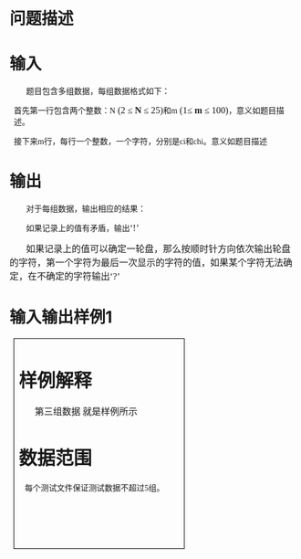 

# 问题描述



# 输入


<p style="text-indent:21.7500pt;">
	<span style="font-size:10.5000pt;font-family:&#39;宋体&#39;;">题目包含多组数据，每组数据格式如下：</span><span style="font-size:10.5000pt;font-family:&#39;宋体&#39;;"></span> 
</p>
<p style="margin-left:5.6500pt;">
	<span style="font-size:10.5000pt;font-family:&#39;宋体&#39;;">首先第一行包含两个整数：<span>N</span></span><span style="font-weight:bold;font-size:12.0000pt;font-family:&#39;Garamond&#39;;"> </span><span style="font-size:12.0000pt;font-family:&#39;Garamond&#39;;">(2</span><span style="font-size:12.0000pt;font-family:&#39;Garamond&#39;;"> </span><span style="font-size:12.0000pt;font-family:&#39;Garamond&#39;;">≤</span><span style="font-size:12.0000pt;font-family:&#39;Garamond&#39;;"> </span><span style="font-weight:bold;font-size:12.0000pt;font-family:&#39;Garamond&#39;;">N</span><span style="font-weight:bold;font-size:12.0000pt;font-family:&#39;Garamond&#39;;"> </span><span style="font-size:12.0000pt;font-family:&#39;Garamond&#39;;">≤</span><span style="font-size:12.0000pt;font-family:&#39;Garamond&#39;;"> </span><span style="font-size:12.0000pt;font-family:&#39;Garamond&#39;;">25)</span><span style="font-size:10.5000pt;font-family:&#39;宋体&#39;;">和<span>m</span></span><span style="font-weight:bold;font-size:12.0000pt;font-family:&#39;Garamond&#39;;"> </span><span style="font-size:12.0000pt;font-family:&#39;Garamond&#39;;">(1≤</span><span style="font-size:12.0000pt;font-family:&#39;Garamond&#39;;"> </span><span style="font-weight:bold;font-size:12.0000pt;font-family:&#39;宋体&#39;;">m</span><span style="font-weight:bold;font-size:12.0000pt;font-family:&#39;Garamond&#39;;"> </span><span style="font-size:12.0000pt;font-family:&#39;Garamond&#39;;">≤ 100)</span><span style="font-size:10.5000pt;font-family:&#39;宋体&#39;;">，意义如题目描述。</span><span style="font-size:10.5000pt;font-family:&#39;宋体&#39;;"></span> 
</p>
<p style="margin-left:5.6500pt;">
	<span style="font-size:10.5000pt;font-family:&#39;宋体&#39;;">接下来<span>m</span><span>行，每行一个整数，</span></span><span style="font-size:10.5000pt;font-family:&#39;宋体&#39;;">一个字符，</span><span style="font-size:10.5000pt;font-family:&#39;宋体&#39;;">分别是<span>ci</span><span>和</span><span>chi</span><span>。意义如题目描述</span></span><span style="font-size:10.5000pt;font-family:&#39;宋体&#39;;"></span> 
</p>

# 输出


<p style="text-indent:21.7500pt;">
	<span style="font-size:10.5000pt;font-family:&#39;宋体&#39;;">对于每组数据，输出相应的结果：</span><span style="font-size:10.5000pt;font-family:&#39;宋体&#39;;"></span> 
</p>
<p style="text-indent:21.7500pt;">
	<span style="font-size:10.5000pt;font-family:&#39;宋体&#39;;">如果记录上的值有矛盾，输出</span><span style="font-size:12.0000pt;font-family:&#39;Garamond&#39;;">‘!’</span><span style="font-size:12.0000pt;font-family:&#39;宋体&#39;;"></span> 
</p>
<p style="text-indent:21.7500pt;">
	<span style="font-size:12.0000pt;font-family:&#39;宋体&#39;;">如果记录上的值可以确定一轮盘，那么按顺时针方向依次输出轮盘的字符，第一个字符为最后一次显示的字符的值，如果某个字符无法确定，在不确定的字符输出</span><span style="font-size:12.0000pt;font-family:&#39;Garamond&#39;;">‘</span><span style="font-size:12.0000pt;font-family:&#39;Garamond&#39;;">?</span><span style="font-size:12.0000pt;font-family:&#39;Garamond&#39;;">’</span><span style="font-size:10.5000pt;font-family:&#39;宋体&#39;;"></span> 
</p>

# 输入输出样例<span>1</span><span>


<table style="border-collapse:collapse;padding:0.0000pt 5.4000pt 0.0000pt 5.4000pt;">
	<tbody>
		<tr>
			<td style="border:0.5000pt solid #000000;" valign="top" width="282">
				
# 样例解释


<p style="text-indent:21.0000pt;">
	<span style="font-size:12.0000pt;font-family:&#39;宋体&#39;;">第三组数据 就是样例所示</span><span style="font-size:12.0000pt;font-family:&#39;宋体&#39;;"></span> 
</p>

# 数据范围


<p>
	<span style="font-size:10.5000pt;font-family:&#39;宋体&#39;;">   每个测试文件保证测试数据不超过<span>5</span><span>组。</span></span><span style="font-size:10.5000pt;font-family:&#39;宋体&#39;;"></span> 
</p>
<p>
	<span style="font-size:16.0000pt;font-family:&#39;宋体&#39;;"><br/>
</span> 
</p>
<p>
	<br/>
</p>

